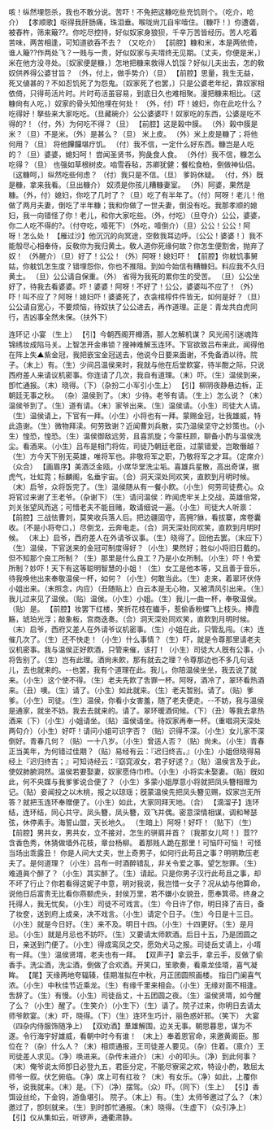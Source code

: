 <!-- { "loadSidebar": true } -->
咳！纵然埋怨杀，我也不敢分说。苦吓！不免把这糠吃些充饥则个。（吃介，呛介）
【孝顺歌】呕得我肝肠痛，珠泪垂。喉咙尙兀自牢噎住。〔糠吓！〕你遭砻，被舂杵，筛来簸??。你吃尽控持，好似奴家身狼狈，千辛万苦皆经历。苦人吃着苦味，两苦相逢，可知道欲呑不去？
（又吃介）
【前腔】糠和米，本是两依倚，谁人簸??作两处飞？一贱与一贵，好似奴家与夫壻终无见期。〔丈夫，你便是米，〕米在他方没寻处。〔奴家便是糠，〕怎地把糠来救得人饥馁？好似儿夫出去，怎的敎奴供养得公婆甘旨？
（外，付上，做手势介）（旦）
【前腔】思量，我生无益，死又値甚的？不如忍饥死了为怨鬼。〔奴家死了也罢，〕只是公婆老年纪，靠奴家相依倚，只得苟活片时。片时苟活虽容易，到底日久也难相聚。漫把糠来相比。〔这糠尙有人吃，〕奴家的骨头知他埋在何处！
（外，付）吓！媳妇，你在此吃什么？吃得好！拏些来大家吃吃。（旦藏碗介）公公婆婆吓！奴家吃的东西，公婆是吃不得的?！（付，外）为何吃不得？（旦）
【前腔】这是榖中膜。
（外）榖中膜是米？（旦）不是米。（外）是甚么？（旦）
米上皮。
（外）米上皮是糠了；将他何用？（旦）
将他饆饠堪疗饥。
（付）我不信，一定什么好东西。糠岂是人吃的？（旦）婆婆，媳妇呵！
尝闻圣贤书，狗彘食人食。
（外付）我不信，糠怎么吃得？（旦）
也强如草根树皮。啮雪呑毡，苏卿犹健：餐松食柏，倒做神仙侣。〔这糠呵，〕纵然吃些何虑？
（付）我只是不信。（旦）
爹妈休疑。
（付，外）旣是糠，拿来我看。（旦出糠介）
奴须是你孩儿糟糠妻室。
（外）阿婆，果然是糠。（外，付）媳妇，你吃了几时了？（旦）吃了有半年了。（付）阿呀！老儿！他做了两月夫妻，倒吃了半年糠；我和你做了一世夫妻，倒没有吃。我那孝顺的媳妇，我一向错怪了你！老儿，和你大家吃些。（外，付吃）（旦夺介）公公，婆婆，你二人吃不得的?。（付夺吃，噎死下）（外吃，噎倒介）（旦）公公！公公！阿呀！怎么处！
【雁过沙】他沉沉的向冥途，空敎我耳边呼。〔公公！婆婆！〕我不能彀尽心相奉侍，反敎你为我归黄土。敎人道你死缘何故？你怎生便割舍，抛弃了奴！
（外醒介）（旦）好了！公公！（外）阿呀！媳妇吓！
【前腔】你躭饥事舅姑，你躭饥怎生度？错埋怨你，你也不推阻。到如今始信有糟糠妇。料应我不久归黄土。
（旦）公公请自保重。（外）
省得为我死的累你生的受苦。
（旦）公公坐好了，待我去看婆婆。吓！婆婆！阿呀！不好了！公公，婆婆叫不应了！（外）吓！叫不应了？阿呀！媳妇吓！婆婆死了，衣衾棺椁件件皆无，如何是好？（旦）公公请自宽心，不要烦恼，待奴扶了公公进去，再作道理。正是：青龙共白虎同行，吉凶事全然未保。（扶外下）
 
连环记
小宴
（生上）
【引】今朝西阁开樽酒，那人怎解机谋？
风光闹引迷魂阵锦绣妆成陷马关。上智怎开金串锁？搜神难解玉连环。下官欲致吕布来此，闻得他在阵上失▲紫金冠，我把嵌宝金冠送去，他说今日要来面谢，不免备酒以待。院子。（末上）有。（生）少间吕温侯来时，我就与他在后堂飮宴，待半酣之际，只说西府差人来请议机密事。你连请了几次，我自有道理。（末）吓。（生）温侯到来，卽忙通报。（末）晓得。（下）（杂扮二小军引小生上）
【引】柳阴夜静悬边柝，正朝廷无事之秋。
（杂）温侯到了。（末）少待。老爷有请。（生上）怎么说？（末）温侯爷到了。（生）道有请。（末）家爷出来。（生）温侯请。（小生）司徒大人请。（生）温侯请上，下官有一拜。（小生）小将也有一拜。蒙赐金冠，壮我雄威，特此造谢。（生）微物拜渎。何劳致谢？近闻曹刘兵散，实乃温侯坚守之妙策也。（小生）惶恐，惶恐。（生）温侯御敌远劳，且喜凯旋；今蒙枉顾，聊备小酌与温侯洗尘。看酒来。（小生）吕布是相门将佐，司徒乃朝廷老臣，过蒙错爱，岂敢僭越？（生）方今天下别无英雄，唯将军也。非敬将军之职，乃敬将军之才耳。（定席介）（众合）
【画眉序】美酒泛金瓯，小席华堂洗尘垢。喜雄兵星散，高出奇谋，据虎气，壮虹霓；标麟阁，名垂宇宙。（合）洞天深处同欢笑，直飮到月明时候。
（末）启爷，众将饭完了。（生）温侯随从有一餐小飮。（小生）何劳司徒费心。众将官过来谢了王老爷。（杂谢下）（生）请问温侯：昨闻虎牢关上交战，英雄倍常，刘关张望风而逃；可惜老夫不能目赌，敢请细说一遍。（小生）司徒大人听禀：
【前腔】三战怯曹刘，莫笑收兵落人后。把边疆固守，高拥?貅，看拔寨，席卷囊收。〔不是小将夸口，〕尽倒戈，云奔电走。（合）洞天深处同欢笑，直飮到月明时候。
（末上）启爷，西府差人在外请爷议事。（生）晓得了。回他去罢。（末应下）（生）温侯，下官送来的金冠可制度得好？（小生）果然好；胜似小将旧日戴的。但不知那个良工所制？（生）那里是什么良工？乃是小女所制。（小生）吓！令爱所制？妙吓！天下有这等聪明智慧的小姐！（生）女工是他本等，又且善于音乐，待我唤他出来奉敬温侯一杯，如何？（小生）何敢当此。（生）走来，着翠环伏侍小姐出来。（末照念，内应）（丑随贴上）白云本是无心物，又被清风引出来。（生）我儿过来见了温侯。（贴）温侯。（小生）小姐。（生）我儿一曲一杯，奉敬温侯。（贴）是。
【前腔】妆罢下红楼，笑折花枝在纎手，惹偷香粉蝶飞上枝头。捧霞觞，琥珀光浮；敲象板，宫商迭奏。（合）洞天深处同欢笑，直飮到月明时候。
（末）启爷，西府又差人在外请爷议机密事。（生）小姐在此，只管乱闯。（末）连催几次了。（生）还不快走！（小生）什么事情？（生）吓，就是令尊那里请老夫议机密事。我与温侯正好飮酒，只管来催，该打！（小生）司徒大人旣有公事，小将吿别了。（生）岂有此理。酒尙未飮，那有就去之理？令尊那边也不多几句话儿，去也就来的。--也罢，我有个道理在此。我儿，你陪温侯坐坐，我去说了就来。（小生）这个使不得。（生）老夫先飮了吿罪一杯。阿呀，酒冷了，翠环看热酒来。（丑）噢。（生）请了。（小生）如此就来。（生）老夫暂别。请了。（贴）爹爹。（小生）司徒。（生）温侯，你看小女害羞，随了老夫便走。--不妨，我与温侯是通家，就坐不妨。我去去就来的。请了。翠环暖酒伺候。（下）（丑）等我去拿热酒来（下）（小生）小姐请坐。（贴）温侯请坐。待奴家再奉一杯。（重唱洞天深处两句介）（小生）好吓！请问小姐可识字否？（贴）识得不深。（小生）女儿家不深倒好。青春几何？（贴）一十八岁。（小生）曾适人否？（贴）尙未。（小生）青春正当美年，为何错过佳期？（贴）易经有云：『迟归终吉。』（小生）小姐但晓得易经上『迟归终吉；』可知诗经云：『窈窕淑女，君子好逑？』（贴）温侯言及于此，使奴肺腑洞然。温侯若要娶妻，奴家愿侍巾栉。（小生）小将实未娶妻。（贴）旣如此，何不央媒与我爹爹说合便了？（小生）多蒙小姐厚意小将就把凤头簪相赠为记。（贴）妾闻投之以木桃，报之以琼瑶；旣蒙温侯先把凤头簪见赐，奴家岂无所答？就把玉连环奉赠便了。（小生）如此，大家同拜天地。（合）
【滴溜子】连环结，连环结，同心共守。凤头簪，凤头簪，双飞并偶。密意深情相谋，调和琴瑟弦，休停素手。海誓山盟，天长地久。
（生暗上）阿呀！好吓！（贴下）（生）
【前腔】男共女，男共女，立不接对，怎生的骈肩并首？〔我那女儿呵！〕荳??含香色秀，休猜做墙外花枝，章台杨柳。
着那贱人跪在那里！可恼吓可恼！
可怪当场出乖露丑！
你是人间大丈夫，世上奇男子，如何行此苟且之事？明明欺压老夫了。是何道理？（小生）吕布一时酒醉错乱，非关令爱之事。望乞恕罪。（生）难道眞个醉了？（小生）其实醉了。（生）请起。只是你男子汉行此苟且之事，却不坏了行止？你若看得这妮子中意，明对我说，我岂惜一女子？况从幼与他算命，说他日后富贵无比看你燕额虎头，封侯万里，若不嫌小女貌丑，愿奉箕帚。终身之托得人，我无忧矣。（小生）司徒不可戏言。（生）今日许了你，明日择了吉日，备了妆奁，送到府上成亲，决不戏言。（小生）请定个日子。（生）今日是十三日。（小生）就是今日好。（生）来不及。明日十四。（小生）十四更好。（生）是月忌。（小生）就是月忌也不妨吓。（生）又要请太师飮酒。后日十五，乃是团圆之日，亲送到门便了。（小生）得成鸾凤之交，愿効犬马之报。司徒岳丈请上，小壻有一拜。（生）温侯贤壻，老夫也有一拜。
【双声子】拿云手，拿云手，反做了偷香手。洗尘酒，洗尘酒，倒做了合欢酒。开笑口，笙歌奏，看乘龙佳壻，喜气凝眸。
【尾】天缘两地夸辐辏，佳期准拟在中秋，月正团圆照画楼。
指日门阑喜气浓。（小生）中秋佳节近乘龙。（生）有缘千里来相会。（小生）无缘对面不相逢。吿辞了。（生）有慢。（小生）司徒岳丈，十五团圆之夜。（生）温侯贤壻，如今醒了么？（小生）醒了。（生笑介）（小生下）（生）请了。院子过来，你明日去请太师爷飮宴。（末）吓，晓得。（下）（生）连环生巧计，丽色惑奸邪。（笑下）
大宴
（四杂内侍服饰随净上）
【双劝酒】羣雄解围，边关无事。朝思暮思，谋为不遂。令行海宇好雄威，看朝中时今有谁！
（末上）奉着恩官命，来邀黄阁臣。那位在？（杂）什么人？（末）相烦通报，王司徒差人要见。（杂）住着。（禀介）王司徒差人求见。（净）唤进来。（杂传末进介）（末）小的叩头。（净）到此何事？（末）俺爷说太师卽日必登九五，君臣分定，不能尽寮寀之欢，特设小酌，敢屈太师爷一叙。伏乞俯临。（净）席上可有红妆？（末）有女乐。（净）如此，上覆你爷，说我就来。（末）是。（下）（净）摆驾。（众）吓。（同下）（生上）
【引】香饵设丝纶，下金钩，游鱼堪引。
院子。（末上）有。（生）太师爷邀过了么？（末）邀过了，卽刻就来。（生）到时卽忙通报。（末）晓得。（生虚下）（众引净上）
【引】仪从集如云，听锣声，通衢肃静。
